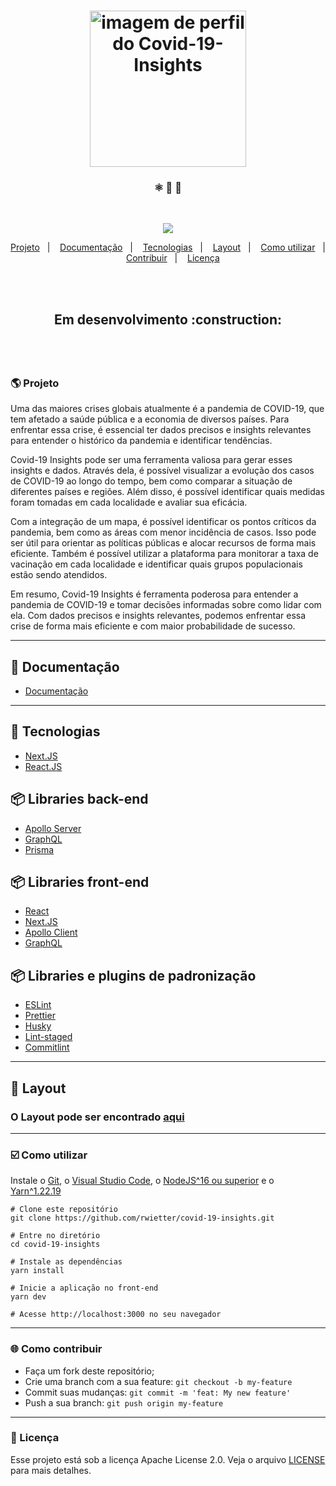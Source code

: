 <h1 align="center">
    <img alt="imagem de perfil do Covid-19-Insights" title="Covid-19-Insights" src="https://i.imgur.com/J4Bqc7Z.png" width="250px" />
</h1>

<h3 align="center"> ⚛️ 📄 🚀 </h3>

<br/>

<p align="center">
  <img src="https://img.shields.io/github/license/rwietter/covid-19-insights-docs?color=r&logo=apache&style=for-the-badge" />
</p>

<p align="center">
    <a href="#-projeto">Projeto</a>&nbsp;&nbsp;&nbsp;|&nbsp;&nbsp;&nbsp;
    <a href="#-documentação">Documentação</a>&nbsp;&nbsp;&nbsp;|&nbsp;&nbsp;&nbsp;
    <a href="#-tecnologias">Tecnologias</a>&nbsp;&nbsp;&nbsp;|&nbsp;&nbsp;&nbsp;
    <a href="#-layout">Layout</a>&nbsp;&nbsp;&nbsp;|&nbsp;&nbsp;&nbsp;
    <a href="#-%EF%B8%8F-como-utilizar-">Como utilizar</a>&nbsp;&nbsp;&nbsp;|&nbsp;&nbsp;&nbsp;
    <a href="#-como-contribuir">Contribuir</a>&nbsp;&nbsp;&nbsp;|&nbsp;&nbsp;&nbsp;
    <a href="#-licença">Licença</a>
</p>

<br/>
<br/>

<h2 align="center">
    <p> Em desenvolvimento :construction: </p>
    <!-- <img alt="darkmode do e-coleta" title="e-coleta" src="./frontend/.github/dark.PNG" width="700px" />
    <img alt="light do e-coleta" title="e-coleta" src="./frontend/.github/light.PNG" width="700px" /> -->
</h2>

<br/>
<br/>

### 🌎 Projeto

Uma das maiores crises globais atualmente é a pandemia de COVID-19, que tem afetado a saúde pública e a economia de diversos países. Para enfrentar essa crise, é essencial ter dados precisos e insights relevantes para entender o histórico da pandemia e identificar tendências.

Covid-19 Insights pode ser uma ferramenta valiosa para gerar esses insights e dados. Através dela, é possível visualizar a evolução dos casos de COVID-19 ao longo do tempo, bem como comparar a situação de diferentes países e regiões. Além disso, é possível identificar quais medidas foram tomadas em cada localidade e avaliar sua eficácia.

Com a integração de um mapa, é possível identificar os pontos críticos da pandemia, bem como as áreas com menor incidência de casos. Isso pode ser útil para orientar as políticas públicas e alocar recursos de forma mais eficiente. Também é possível utilizar a plataforma para monitorar a taxa de vacinação em cada localidade e identificar quais grupos populacionais estão sendo atendidos.

Em resumo, Covid-19 Insights é ferramenta poderosa para entender a pandemia de COVID-19 e tomar decisões informadas sobre como lidar com ela. Com dados precisos e insights relevantes, podemos enfrentar essa crise de forma mais eficiente e com maior probabilidade de sucesso.

---

## 📑 Documentação

- [Documentação](https://insight-docs.vercel.app/)

---

## 🚀 Tecnologias
  - [Next.JS](https://nextjs.org)
  - [React.JS](https://reactjs.org)

## 📦 Libraries back-end
  - [Apollo Server](https://www.apollographql.com/docs/apollo-server/getting-started)
  - [GraphQL](https://graphql.org)
  - [Prisma](https://www.prisma.io)

## 📦 Libraries front-end
  - [React](https://reactjs.org)
  - [Next.JS](https://nextjs.org)
  - [Apollo Client](https://www.apollographql.com/docs/react)
  - [GraphQL](https://graphql.org)

## 📦 Libraries e plugins de padronização
  - [ESLint](https://eslint.org)
  - [Prettier](https://prettier.io)
  - [Husky](https://github.com/typicode/husky)
  - [Lint-staged](https://github.com/okonet/lint-staged)
  - [Commitlint](https://commitlint.js.org)

---

## 🔖 Layout

<h3>O Layout pode ser encontrado <a href="https://www.figma.com/file/IaskyDj6u8XQ3ZcKpEPb9p/Covid-19-Insights?node-id=0%3A1&t=Uv8AybF9PRsFfaM4-1">aqui</a></h3>

---

<h3> ☑️ Como utilizar </h3>

Instale o [Git](https://git-scm.com/downloads), o [Visual Studio Code](https://code.visualstudio.com/), o [NodeJS^16 ou superior](https://nodejs.org/en/) e o [Yarn^1.22.19](https://yarnpkg.com/)

```shell
# Clone este repositório
git clone https://github.com/rwietter/covid-19-insights.git

# Entre no diretório
cd covid-19-insights

# Instale as dependências
yarn install

# Inicie a aplicação no front-end
yarn dev

# Acesse http://localhost:3000 no seu navegador
```
---

### 🌐 Como contribuir
- Faça um fork deste repositório;
- Crie uma branch com a sua feature: `git checkout -b my-feature`
- Commit suas mudanças: `git commit -m 'feat: My new feature'`
- Push a sua branch: `git push origin my-feature`

---

### 📝 Licença

Esse projeto está sob a licença Apache License 2.0. Veja o arquivo [LICENSE](LICENSE) para mais detalhes.
